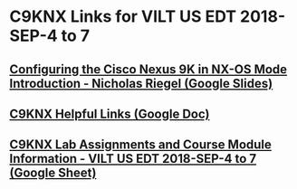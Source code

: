 # C9KNX Links for VILT US EDT 2018-SEP-4 to 7

## [Configuring the Cisco Nexus 9K in NX-OS Mode Introduction - Nicholas Riegel (Google Slides)](https://docs.google.com/presentation/d/1Fw85hcaRHzQHnS9GgBzFckAKEgnfVAfjAH5bV6yvJMk/edit?usp=sharing)

## [C9KNX Helpful Links (Google Doc)](https://docs.google.com/document/d/1riftN33rQuah1p45T0-_xPom0jRWXl6M4CGxUeVM3_w/edit?usp=sharing)

## [C9KNX Lab Assignments and Course Module Information - VILT US EDT 2018-SEP-4 to 7 (Google Sheet)](https://docs.google.com/spreadsheets/d/1m3dGGo8_uRGwLTixxcP844ucC-psbHkb_J6ON1paKkE/edit?usp=sharing)


